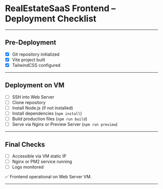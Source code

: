 # RealEstateSaaS Frontend – Deployment Checklist

---

## Pre-Deployment

- [x] Git repository initialized
- [x] Vite project built
- [x] TailwindCSS configured

---

## Deployment on VM

- [ ] SSH into Web Server
- [ ] Clone repository
- [ ] Install Node.js (if not installed)
- [ ] Install dependencies (`npm install`)
- [ ] Build production files (`npm run build`)
- [ ] Serve via Nginx or Preview Server (`npm run preview`)

---

## Final Checks

- [ ] Accessible via VM static IP
- [ ] Nginx or PM2 service running
- [ ] Logs monitored

✅ Frontend operational on Web Server VM.

---
